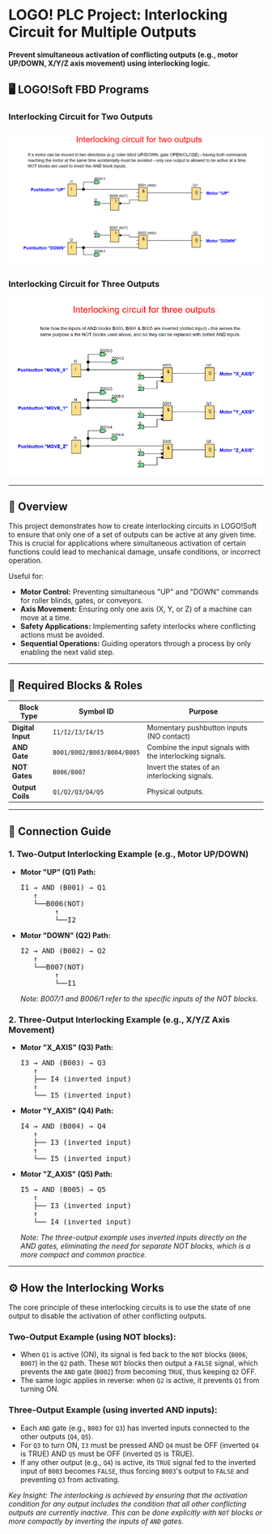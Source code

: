 # LOGO! PLC Project: Interlocking Circuit for Multiple Outputs

**Prevent simultaneous activation of conflicting outputs (e.g., motor UP/DOWN, X/Y/Z axis movement) using interlocking logic.**

## 🖥️ LOGO!Soft FBD Programs

### Interlocking Circuit for Two Outputs
![FBD Logic Diagram for Two Outputs](FBD_screenshot.png)

### Interlocking Circuit for Three Outputs
![FBD Logic Diagram for Three Outputs](FBD_screenshot2.png)

---

## 📌 Overview
This project demonstrates how to create interlocking circuits in LOGO!Soft to ensure that only one of a set of outputs can be active at any given time. This is crucial for applications where simultaneous activation of certain functions could lead to mechanical damage, unsafe conditions, or incorrect operation.

Useful for:
- **Motor Control:** Preventing simultaneous "UP" and "DOWN" commands for roller blinds, gates, or conveyors.
- **Axis Movement:** Ensuring only one axis (X, Y, or Z) of a machine can move at a time.
- **Safety Applications:** Implementing safety interlocks where conflicting actions must be avoided.
- **Sequential Operations:** Guiding operators through a process by only enabling the next valid step.

---

## 🧩 Required Blocks & Roles

| Block Type          | Symbol ID                  | Purpose                                                  |
|---------------------|----------------------------|----------------------------------------------------------|
| **Digital Input**   | `I1/I2/I3/I4/I5`           | Momentary pushbutton inputs (NO contact)                 |
| **AND Gate**        | `B001/B002/B003/B004/B005` | Combine the input signals with the interlocking signals. |
| **NOT Gates**       | `B006/B007`                | Invert the states of an interlocking signals.            |
| **Output Coils**    | `Q1/Q2/Q3/Q4/Q5`           | Physical outputs.                                        |

---

## 🔌 Connection Guide

### 1. **Two-Output Interlocking Example (e.g., Motor UP/DOWN)**

- **Motor "UP" (Q1) Path:**
  <pre>
  I1 → AND (B001) → Q1
     ↑
     └──B006(NOT)
          ↑
          └──I2
  </pre>

- **Motor "DOWN" (Q2) Path:**
  <pre>
  I2 → AND (B002) → Q2
     ↑
     └──B007(NOT)
          ↑
          └──I1
  </pre>
  *Note: B007/1 and B006/1 refer to the specific inputs of the NOT blocks.*

### 2. **Three-Output Interlocking Example (e.g., X/Y/Z Axis Movement)**

- **Motor "X_AXIS" (Q3) Path:**

  <pre>
  I3 → AND (B003) → Q3
     ↑
     ├── I4 (inverted input)
     ↑
     └── I5 (inverted input)
  </pre>

- **Motor "Y_AXIS" (Q4) Path:**

  <pre>
  I4 → AND (B004) → Q4
     ↑
     ├── I3 (inverted input)
     ↑
     └── I5 (inverted input)
  </pre>

- **Motor "Z_AXIS" (Q5) Path:**

  <pre>
  I5 → AND (B005) → Q5
     ↑
     ├── I3 (inverted input)
     ↑
     └── I4 (inverted input)
  </pre>

  *Note: The three-output example uses inverted inputs directly on the AND gates, eliminating the need for separate NOT blocks, which is a more compact and common practice.*

---

## ⚙️ How the Interlocking Works

The core principle of these interlocking circuits is to use the state of one output to disable the activation of other conflicting outputs.

### **Two-Output Example (using NOT blocks):**
- When `Q1` is active (ON), its signal is fed back to the `NOT` blocks (`B006`, `B007`) in the `Q2` path. These `NOT` blocks then output a `FALSE` signal, which prevents the `AND` gate (`B002`) from becoming `TRUE`, thus keeping `Q2` OFF.
- The same logic applies in reverse: when `Q2` is active, it prevents `Q1` from turning ON.

### **Three-Output Example (using inverted AND inputs):**
- Each `AND` gate (e.g., `B003` for `Q3`) has inverted inputs connected to the other outputs (`Q4`, `Q5`).
- For `Q3` to turn ON, `I3` must be pressed AND `Q4` must be OFF (inverted `Q4` is TRUE) AND `Q5` must be OFF (inverted `Q5` is TRUE).
- If any other output (e.g., `Q4`) is active, its `TRUE` signal fed to the inverted input of `B003` becomes `FALSE`, thus forcing `B003`'s output to `FALSE` and preventing `Q3` from activating.

*Key Insight: The interlocking is achieved by ensuring that the activation condition for any output includes the condition that all other conflicting outputs are currently inactive. This can be done explicitly with `NOT` blocks or more compactly by inverting the inputs of `AND` gates.*

